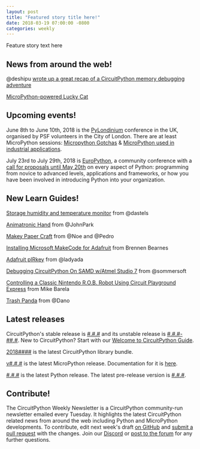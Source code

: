 ```yaml
---
layout: post
title: "Featured story title here!"
date: 2018-03-19 07:00:00 -0800
categories: weekly
---
```


Feature story text here

## News from around the web!

@deshipu [wrote up a great recap of a CircuitPython memory debugging adventure](https://hackaday.io/project/86818-game-turbo/log/146645-debugging-circuitpython)

[MicroPython-powered Lucky Cat](https://martinfitzpatrick.name/article/lucky-spinning-arm-message-cat/)

## Upcoming events!

June 8th to June 10th, 2018 is the [PyLondinium](https://pylondinium.org/) conference in the UK, organised by PSF volunteers in the City of London. There are at least MicroPython sessions: [Micropython Gotchas](https://pylondinium.org/talk.html?talk_id=7) & [MicroPython used in industrial applications](https://pylondinium.org/talk.html?talk_id=15).

July 23rd to July 29th, 2018 is [EuroPython](https://ep2018.europython.eu/), a community conference with a [call for proposals until May 20th](https://ep2018.europython.eu/en/call-for-proposals/) on every aspect of Python: programming from novice to advanced levels, applications and frameworks, or how you have been involved in introducing Python into your organization.

## New Learn Guides!

[Storage humidity and temperature monitor](https://learn.adafruit.com/storage-humidity-and-temperature-monitor) from @dastels

[Animatronic Hand](https://learn.adafruit.com/animatronic-hands) from @JohnPark

[Makey Paper Craft](https://learn.adafruit.com/makey-paper-craft) from @Noe and @Pedro

[Installing Microsoft MakeCode for Adafruit](https://learn.adafruit.com/installing-makecode-for-adafruit) from Brennen Bearnes

[Adafruit pIRkey](https://learn.adafruit.com/adafruit-pirkey-python-programmable-infrared-usb-adapter) from @ladyada

[Debugging CircuitPython On SAMD w/Atmel Studio 7](https://learn.adafruit.com/circuitpython-samd-debugging-w-atmel-studio-7) from @sommersoft

[Controlling a Classic Nintendo R.O.B. Robot Using Circuit Playground Express](https://learn.adafruit.com/controlling-a-classic-nintendo-r-o-b-robot-using-circuit-playground-express) from Mike Barela

[Trash Panda](https://learn.adafruit.com/trash-panda-circuit-python-crickit) from @Dano

## Latest releases

CircuitPython's stable release is [#.#.#](https://github.com/adafruit/circuitpython/releases/latest) and its unstable release is [#.#.#-##.#](https://github.com/adafruit/circuitpython/releases). New to CircuitPython? Start with our [Welcome to CircuitPython Guide](https://learn.adafruit.com/welcome-to-circuitpython).

[2018####](https://github.com/adafruit/Adafruit_CircuitPython_Bundle/releases/latest) is the latest CircuitPython library bundle.

[v#.#.#](https://micropython.org/download) is the latest MicroPython release. Documentation for it is [here](http://docs.micropython.org/en/latest/pyboard/).

[#.#.#](https://www.python.org/downloads/) is the latest Python release. The latest pre-release version is [#.#.#](https://www.python.org/download/pre-releases/).

## Contribute!

The CircuitPython Weekly Newsletter is a CircuitPython community-run newsletter emailed every Tuesday. It highlights the latest CircuitPython related news from around the web including Python and MicroPython developments. To contribute, edit next week's draft [on GitHub](https://github.com/adafruit/circuitpython-weekly-newsletter/tree/gh-pages/_drafts) and [submit a pull request](https://help.github.com/articles/editing-files-in-your-repository/) with the changes. Join our [Discord](https://adafru.it/discord) or [post to the forum](https://forums.adafruit.com/viewforum.php?f=60) for any further questions.
